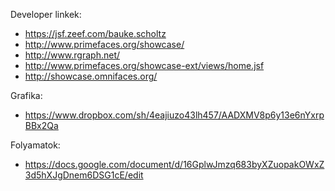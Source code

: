Developer linkek:

- https://jsf.zeef.com/bauke.scholtz
- http://www.primefaces.org/showcase/
- http://www.rgraph.net/
- http://www.primefaces.org/showcase-ext/views/home.jsf
- http://showcase.omnifaces.org/

Grafika:

- https://www.dropbox.com/sh/4eajiuzo43lh457/AADXMV8p6y13e6nYxrpBBx2Qa

Folyamatok:

- https://docs.google.com/document/d/16GplwJmzq683byXZuopakOWxZ3d5hXJgDnem6DSG1cE/edit
